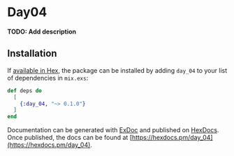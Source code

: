 # Day04

**TODO: Add description**

## Installation

If [available in Hex](https://hex.pm/docs/publish), the package can be installed
by adding `day_04` to your list of dependencies in `mix.exs`:

```elixir
def deps do
  [
    {:day_04, "~> 0.1.0"}
  ]
end
```

Documentation can be generated with [ExDoc](https://github.com/elixir-lang/ex_doc)
and published on [HexDocs](https://hexdocs.pm). Once published, the docs can
be found at [https://hexdocs.pm/day_04](https://hexdocs.pm/day_04).

